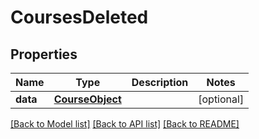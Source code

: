 # CoursesDeleted

## Properties
Name | Type | Description | Notes
------------ | ------------- | ------------- | -------------
**data** | [**CourseObject**](CourseObject.md) |  | [optional] 

[[Back to Model list]](../README.md#documentation-for-models) [[Back to API list]](../README.md#documentation-for-api-endpoints) [[Back to README]](../README.md)

